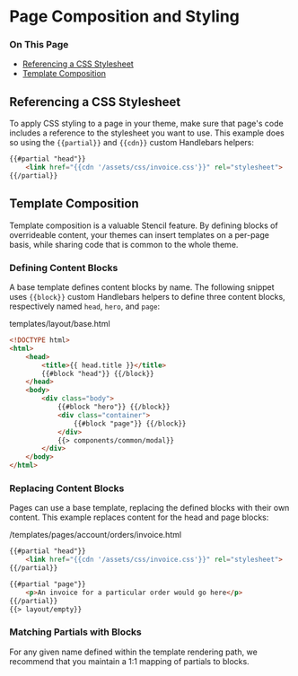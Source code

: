 # Page Composition and Styling

<div class="otp" id="no-index">

### On This Page
- [Referencing a CSS Stylesheet](#referencing-a-css-stylesheet)
- [Template Composition](#template-composition)

</div> 

## Referencing a CSS Stylesheet

To apply CSS styling to a page in your theme, make sure that page's code includes a reference to the stylesheet you want to use. This example does so using the `{{partial}}` and `{{cdn}}` custom Handlebars helpers:

<div class="HubBlock-header">
    <div class="HubBlock-header-title flex items-center">
        <div class="HubBlock-header-name"></div>
    </div><div class="HubBlock-header-subtitle"></div>
</div>

<!--
title: ""
subtitle: ""
lineNumbers: true
-->

```html
{{#partial "head"}}
    <link href="{{cdn '/assets/css/invoice.css'}}" rel="stylesheet">
{{/partial}}
```



<a href='#page-composition_template-composition' aria-hidden='true' class='block-anchor'  id='page-composition_template-composition'><i aria-hidden='true' class='linkify icon'></i></a>

## Template Composition

Template composition is a valuable Stencil feature. By defining blocks of overrideable content, your themes can insert templates on a per-page basis, while sharing code that is common to the whole theme.

### Defining Content Blocks

A base template defines content blocks by name. The following snippet uses `{{block}}` custom Handlebars helpers to define three content blocks, respectively named `head`, `hero`, and `page`:

<div class="HubBlock-header">
    <div class="HubBlock-header-title flex items-center">
        <div class="HubBlock-header-name">templates/layout/base.html</div>
    </div><div class="HubBlock-header-subtitle"></div>
</div>

<!--
title: "templates/layout/base.html"
subtitle: ""
lineNumbers: true
-->

```html
<!DOCTYPE html>
<html>
    <head>
        <title>{{ head.title }}</title>
        {{#block "head"}} {{/block}}
    </head>
    <body>
        <div class="body">
		    {{#block "hero"}} {{/block}}
		    <div class="container">
		        {{#block "page"}} {{/block}}
		    </div>
		    {{> components/common/modal}}
        </div>
    </body>
</html>
```

### Replacing Content Blocks

Pages can use a base template, replacing the defined blocks with their own content. This example replaces content for the head and page blocks:

<div class="HubBlock-header">
    <div class="HubBlock-header-title flex items-center">
        <div class="HubBlock-header-name">/templates/pages/account/orders/invoice.html</div>
    </div><div class="HubBlock-header-subtitle"></div>
</div>

<!--
title: "/templates/pages/account/orders/invoice.html"
subtitle: ""
lineNumbers: true
-->

```html
{{#partial "head"}}
    <link href="{{cdn '/assets/css/invoice.css'}}" rel="stylesheet">
{{/partial}}

{{#partial "page"}}
    <p>An invoice for a particular order would go here</p>
{{/partial}}
{{> layout/empty}}
```

### Matching Partials with Blocks

For any given name defined within the template rendering path, we recommend that you maintain a 1:1 mapping of partials to blocks.

